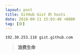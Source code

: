 ```yaml
---
layout: post
title: GitHub Gist 的 hosts
date: 2018-09-11 15:03:40 +0800
tag: [杂]
---
```


```
192.30.253.118 gist.github.com
```

> **浪费生命**